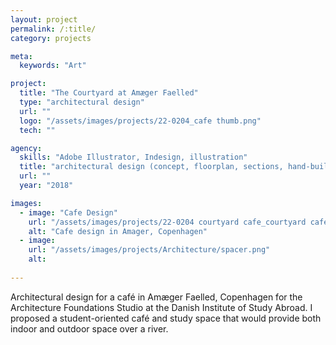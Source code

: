 ```yaml
---
layout: project
permalink: /:title/
category: projects

meta:
  keywords: "Art"

project:
  title: "The Courtyard at Amæger Faelled"
  type: "architectural design"
  url: ""
  logo: "/assets/images/projects/22-0204_cafe thumb.png"
  tech: ""

agency:
  skills: "Adobe Illustrator, Indesign, illustration"
  title: "architectural design (concept, floorplan, sections, hand-built model)"
  url: ""
  year: "2018"

images:
  - image: "Cafe Design"
    url: "/assets/images/projects/22-0204 courtyard cafe_courtyard cafe.png"
    alt: "Cafe design in Amager, Copenhagen"
  - image:
    url: "/assets/images/projects/Architecture/spacer.png"
    alt:   
    
---
```

<p>Architectural design for a café in Amæger Faelled, Copenhagen for the Architecture Foundations Studio at the Danish Institute of Study Abroad. I proposed a student-oriented café and study space that would provide both indoor and outdoor space over a river.</p>
